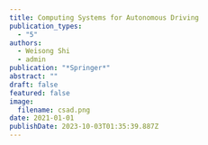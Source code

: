 ```yaml
---
title: Computing Systems for Autonomous Driving
publication_types:
  - "5"
authors:
  - Weisong Shi
  - admin
publication: "*Springer*"
abstract: ""
draft: false
featured: false
image:
  filename: csad.png
date: 2021-01-01
publishDate: 2023-10-03T01:35:39.887Z
---
```

